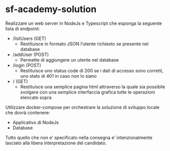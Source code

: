 # sf-academy-solution

Realizzare un web server in NodeJs e Typescript che esponga la seguente lista di endpoint:

- /listUsers (GET)
    - Restituisce in formato JSON l’utente richiesto se presente nel database
- /addUser (POST)
    - Permette di aggiungere un utente nel database
- /login (POST)
    - Restituisce uno status code di 200 se i dati di accesso sono corretti, uno stato di 401 in caso non lo siano
- / (GET)
    - Restituisce una semplice pagina html attraverso la quale sia possibile svolgere con una semplice interfaccia grafica tutte le operazioni elencate sopra

Utilizzare docker-compose per orchestrare la soluzione di sviluppo locale che dovrà contenere:
- Applicativo di NodeJs
- Database

Tutto quello che non e’ specificato nella consegna e’ intenzionalmente lasciato alla libera interpretazione del candidato.
